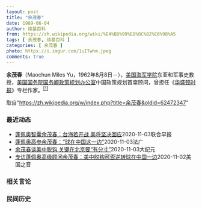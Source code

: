```yaml
---
layout: post
title: "余茂春"
date: 1989-06-04
author: 维基百科
from: https://zh.wikipedia.org/wiki/%E4%BD%99%E8%8C%82%E6%98%A5
tags: [ 余茂春, 维基百科 ]
categories: [ 余茂春 ]
photo: https://i.imgur.com/1uITwhm.jpeg
comments: true
---
```

<div class="mw-parser-output"><p><b>余茂春</b>（Maochun Miles Yu，1962年8月8日<span class="useeditintro" title="Template:BLP editintro">－</span>），<a href="/wiki/%E7%BE%8E%E5%9B%BD%E6%B5%B7%E5%86%9B%E5%AD%A6%E9%99%A2" title="美国海军学院">美国海军学院</a>东亚和军事史教授，<a href="/wiki/%E7%BE%8E%E5%9B%BD%E5%9B%BD%E5%8A%A1%E9%99%A2" title="美国国务院">美国国务院</a><a href="/wiki/%E7%BE%8E%E5%9B%BD%E5%9B%BD%E5%8A%A1%E5%8D%BF" title="美国国务卿">国务卿</a><a href="/wiki/%E6%94%BF%E7%AD%96%E8%A7%84%E5%88%92%E5%8A%9E%E5%85%AC%E5%AE%A4" title="政策规划办公室">政策规划办公室</a>中国政策规划首席顾问，曾担任《<a href="/wiki/%E5%8D%8E%E7%9B%9B%E9%A1%BF%E6%97%B6%E6%8A%A5" title="华盛顿时报">华盛顿时报</a>》专栏作家。<sup id="cite_ref-BGWT_1-0" class="reference"><a href="#cite_note-BGWT-1">[1]</a></sup>
</p>
</div><noscript><img src="//zh.wikipedia.org/wiki/Special:CentralAutoLogin/start?type=1x1" alt="" title="" width="1" height="1" style="border: none; position: absolute;"></noscript>
<div class="printfooter">取自“<a dir="ltr" href="https://zh.wikipedia.org/w/index.php?title=余茂春&amp;oldid=62472347">https://zh.wikipedia.org/w/index.php?title=余茂春&amp;oldid=62472347</a>”</div><div id="recent-news"><h3>最近动态</h3><ul><li><a href="https://nodebe4.github.io/waimei/2020-11-03/%E8%93%AC%E4%BD%A9%E5%A5%A5%E6%99%BA%E5%9B%8A%E4%BD%99%E8%8C%82%E6%98%A5-%E5%8F%B0%E6%B5%B7%E8%8B%A5%E5%BC%80%E6%88%98-%E7%BE%8E%E5%B0%86%E5%9D%9A%E5%86%B3%E5%9B%9E%E5%BA%94" title="蓬佩奥智囊余茂春：台海若开战 美将坚决回应—— 美国务卿蓬佩奥首席中国政策顾问余茂春指出，对于台海局势，任何单方面使用武力的行为，美国都将以行动回应，且回应将是“坚决的”。 据美国之音报道，余茂...">蓬佩奥智囊余茂春：台海若开战 美将坚决回应</a><time>2020-11-03</time><a class="tag">联合早报</a></li>
<li><a href="https://nodebe4.github.io/waimei/2020-11-03/%E8%93%AC%E4%BD%A9%E5%A5%A5%E9%AB%98%E5%8F%82%E4%BD%99%E8%8C%82%E6%98%A5-%E7%90%83%E5%9C%A8%E4%B8%AD%E5%9B%BD%E8%BF%99%E4%B8%80%E8%BE%B9" title="蓬佩奥高参余茂春：“球在中国这一边”—— 03/11/2020 - 19:14 美国国务卿蓬佩奥的首席中国政策和规划顾问余茂春(Miles Yu) 11月2日接受美国之音专访，全面解释了特朗普政...">蓬佩奥高参余茂春：“球在中国这一边”</a><time>2020-11-03</time><a class="tag">法广</a></li>
<li><a href="https://nodebe4.github.io/waimei/2020-11-03/%E4%BD%99%E8%8C%82%E6%98%A5%E8%B0%88%E7%BE%8E%E4%B8%AD%E8%84%B1%E9%92%A9-%E5%85%B3%E9%94%AE%E5%9C%A8%E5%8C%97%E4%BA%AC%E8%A6%81-%E6%9C%89%E5%88%86%E5%AF%B8" title="余茂春谈美中脱钩 关键在北京要“有分寸”—— 【大纪元2020年11月03日讯】美国国务院首席中国政策顾问余茂春（Miles Yu）指出，美中脱钩从来不是美国申明的政策，但脱钩确实正在发生。他说...">余茂春谈美中脱钩 关键在北京要“有分寸”</a><time>2020-11-03</time><a class="tag">大纪元</a></li>
<li><a href="https://nodebe4.github.io/waimei/2020-11-02/%E4%B8%93%E8%AE%BF%E8%93%AC%E4%BD%A9%E5%A5%A5%E9%AB%98%E7%BA%A7%E9%A1%BE%E9%97%AE%E4%BD%99%E8%8C%82%E6%98%A5-%E7%BE%8E%E4%B8%AD%E8%84%B1%E9%92%A9%E5%8F%AF%E5%90%A6%E9%80%86%E8%BD%AC%E7%90%83%E5%9C%A8%E4%B8%AD%E5%9B%BD%E4%B8%80%E8%BE%B9" title="专访蓬佩奥高级顾问余茂春：美中脱钩可否逆转球在中国一边—— Tue, 03 Nov 2020 05:11:12 GMT 资料照片：一名联邦快递雇员从被美国下令关闭的中国驻休斯顿领事馆搬走一个纸箱...">专访蓬佩奥高级顾问余茂春：美中脱钩可否逆转球在中国一边</a><time>2020-11-02</time><a class="tag">美国之音</a></li>
</ul></div><div id="open-opinion"><h3>相关言论</h3><ul></ul></div><div id="mjls-record"><h3>民间历史</h3><ul></ul></div>